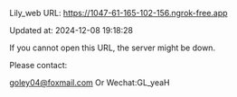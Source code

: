 Lily_web URL: https://1047-61-165-102-156.ngrok-free.app

Updated at: 2024-12-08 19:18:28

If you cannot open this URL, the server might be down.

Please contact: 

goley04@foxmail.com Or Wechat:GL_yeaH